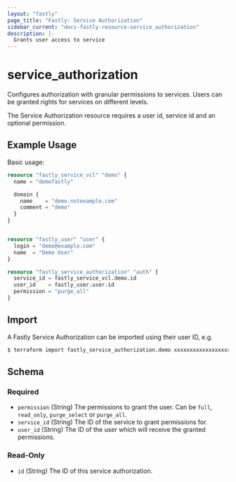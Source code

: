 ```yaml
---
layout: "fastly"
page_title: "Fastly: Service Authorization"
sidebar_current: "docs-fastly-resource-service_authorization"
description: |-
  Grants user access to service
---
```


# service_authorization

Configures authorization with granular permissions to services. Users can be granted rights for services on different levels.

The Service Authorization resource requires a user id, service id and an optional permission.

## Example Usage

Basic usage:

```terraform
resource "fastly_service_vcl" "demo" {
  name = "demofastly"

  domain {
    name    = "demo.notexample.com"
    comment = "demo"
  }
}


resource "fastly_user" "user" {
  login = "demo@example.com"
  name  = "Demo User"
}

resource "fastly_service_authorization" "auth" {
  service_id = fastly_service_vcl.demo.id
  user_id    = fastly_user.user.id
  permission = "purge_all"
}
```

## Import

A Fastly Service Authorization can be imported using their user ID, e.g.

```sh
$ terraform import fastly_service_authorization.demo xxxxxxxxxxxxxxxxxxxx
```

<!-- schema generated by tfplugindocs -->
## Schema

### Required

- `permission` (String) The permissions to grant the user. Can be `full`, `read_only`, `purge_select` or `purge_all`.
- `service_id` (String) The ID of the service to grant permissions for.
- `user_id` (String) The ID of the user which will receive the granted permissions.

### Read-Only

- `id` (String) The ID of this service authorization.
